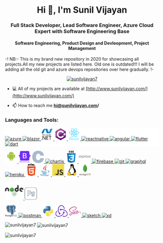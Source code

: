 <h1 align="center">Hi 👋, I'm Sunil Vijayan </h1>
<h3 align="center">Full Stack Developer, Lead Software Engineer, Azure Cloud Expert with Software Engineering Base</h3>
<h4 align="center">Software Engineering, Product Design and Devleopment, Project Management</h4>
<p>
-! NB:- This is my brand new repository in 2020 for showcasing all projects.All my new projects are listed here. Old one is outdated!!!
  I will be adding all the old git and azure devops repositories over here gradually. !- 
</p>

<p align="center"> <a href="https://github.com/ryo-ma/github-profile-trophy"><img src="https://github-profile-trophy.vercel.app/?username=sunilvijayan7" alt="sunilvijayan7" /></a> </p>

- 💻 All of my projects are available at [http://www.sunilvijayan.com/](http://www.sunilvijayan.com/)

- 📫 How to reach me **hi@sunilvijayan.com/**

<h3 align="left">Languages and Tools:</h3>
<p align="left" style="background:white;"> 
<a href="https://azure.microsoft.com/en-in/" target="_blank"> <img src="https://user-images.githubusercontent.com/2660262/42069843-48b884dc-7b97-11e8-9eae-ff18255369fa.png" alt="azure" width="40" height="40"/> </a> 
<a href="https://dotnet.microsoft.com/apps/aspnet/web-apps/blazor" target="_blank"> <img src="https://devblogs.microsoft.com/aspnet/wp-content/uploads/sites/16/2019/04/BrandBlazor_nohalo_1000x.png" alt="blazor" width="40" height="40"/> </a>
<a href="https://dotnet.microsoft.com/" target="_blank"> <img src="https://raw.githubusercontent.com/devicons/devicon/master/icons/dot-net/dot-net-original-wordmark.svg" alt="dotnet" width="40" height="40"/> </a> 
<a href="https://www.w3schools.com/cs/" target="_blank"> <img src="https://raw.githubusercontent.com/devicons/devicon/master/icons/csharp/csharp-original.svg" alt="csharp" width="40" height="40"/> </a> 
<a href="https://reactjs.org/" target="_blank"> <img src="https://raw.githubusercontent.com/devicons/devicon/master/icons/react/react-original-wordmark.svg" alt="react" width="40" height="40"/> </a> 
<a href="https://reactnative.dev/" target="_blank"> <img src="https://reactnative.dev/img/header_logo.svg" alt="reactnative" width="40" height="40"/> </a> 
<a href="https://angular.io/" target="_blank"> <img src="https://angular.io/assets/images/logos/angular/angular.svg" alt="angular" width="40" height="40"/> </a>
<a href="https://flutter.dev/" target="_blank"> <img src="https://flutter.dev/assets/flutter-lockup-1caf6476beed76adec3c477586da54de6b552b2f42108ec5bc68dc63bae2df75.png" alt="flutter" width="100" height="30"/> </a>
<a href="https://dart.dev/" target="_blank"> <img src="https://upload.wikimedia.org/wikipedia/commons/thumb/f/fe/Dart_programming_language_logo.svg/1024px-Dart_programming_language_logo.svg.png" alt="dart" width="100" height="30"/> </a>

<a href="https://developer.android.com" target="_blank"> <img src="https://raw.githubusercontent.com/devicons/devicon/master/icons/android/android-original-wordmark.svg" alt="android" width="40" height="40"/> </a> 
<a href="https://getbootstrap.com" target="_blank"> <img src="https://raw.githubusercontent.com/devicons/devicon/master/icons/bootstrap/bootstrap-plain-wordmark.svg" alt="bootstrap" width="40" height="40"/> </a> 
<a href="https://www.cprogramming.com/" target="_blank"> <img src="https://raw.githubusercontent.com/devicons/devicon/master/icons/c/c-original.svg" alt="c" width="40" height="40"/> </a> 
<a href="https://www.chartjs.org" target="_blank"> <img src="https://www.chartjs.org/media/logo-title.svg" alt="chartjs" width="40" height="40"/> </a> 
<a href="https://www.w3schools.com/css/" target="_blank"> <img src="https://raw.githubusercontent.com/devicons/devicon/master/icons/css3/css3-original-wordmark.svg" alt="css3" width="40" height="40"/> </a> 
<a href="https://expressjs.com" target="_blank"> <img src="https://raw.githubusercontent.com/devicons/devicon/master/icons/express/express-original-wordmark.svg" alt="express" width="40" height="40"/> </a> 
<a href="https://firebase.google.com/" target="_blank"> <img src="https://www.vectorlogo.zone/logos/firebase/firebase-icon.svg" alt="firebase" width="40" height="40"/> </a> 
<a href="https://git-scm.com/" target="_blank"> <img src="https://www.vectorlogo.zone/logos/git-scm/git-scm-icon.svg" alt="git" width="40" height="40"/> </a> 
<a href="https://graphql.org" target="_blank"> <img src="https://www.vectorlogo.zone/logos/graphql/graphql-icon.svg" alt="graphql" width="40" height="40"/> </a> 
<a href="https://heroku.com" target="_blank"> <img src="https://www.vectorlogo.zone/logos/heroku/heroku-icon.svg" alt="heroku" width="40" height="40"/> </a> 
<a href="https://www.w3.org/html/" target="_blank"> <img src="https://raw.githubusercontent.com/devicons/devicon/master/icons/html5/html5-original-wordmark.svg" alt="html5" width="40" height="40"/> </a> 
<a href="https://www.java.com" target="_blank"> <img src="https://raw.githubusercontent.com/devicons/devicon/master/icons/java/java-original.svg" alt="java" width="40" height="40"/> </a> 
<a href="https://developer.mozilla.org/en-US/docs/Web/JavaScript" target="_blank"> <img src="https://raw.githubusercontent.com/devicons/devicon/master/icons/javascript/javascript-original.svg" alt="javascript" width="40" height="40"/> </a> 
<a href="https://www.linux.org/" target="_blank"> <img src="https://raw.githubusercontent.com/devicons/devicon/master/icons/linux/linux-original.svg" alt="linux" width="40" height="40"/> </a> 
<a href="https://www.mongodb.com/" target="_blank"><img src="https://raw.githubusercontent.com/devicons/devicon/master/icons/mongodb/mongodb-original-wordmark.svg" alt="mongodb" width="40" height="40"/> </a> 

<a href="https://nodejs.org" target="_blank"> <img src="https://raw.githubusercontent.com/devicons/devicon/master/icons/nodejs/nodejs-original-wordmark.svg" alt="nodejs" width="60" height="60"/> </a> 
<a href="https://www.photoshop.com/en" target="_blank"> <img src="https://raw.githubusercontent.com/devicons/devicon/master/icons/photoshop/photoshop-line.svg" alt="photoshop" width="40" height="40"/> </a> 

<a href="https://www.postgresql.org" target="_blank"> <img src="https://raw.githubusercontent.com/devicons/devicon/master/icons/postgresql/postgresql-original-wordmark.svg" alt="postgresql" width="40" height="40"/> </a> 
<a href="https://postman.com" target="_blank"> <img src="https://www.vectorlogo.zone/logos/getpostman/getpostman-icon.svg" alt="postman" width="40" height="40"/> </a> 
<a href="https://www.python.org" target="_blank"> <img src="https://raw.githubusercontent.com/devicons/devicon/master/icons/python/python-original.svg" alt="python" width="40" height="40"/> </a> 
<a href="https://redux.js.org" target="_blank"> <img src="https://raw.githubusercontent.com/devicons/devicon/master/icons/redux/redux-original.svg" alt="redux" width="40" height="40"/> </a> 
<a href="https://sass-lang.com" target="_blank"> <img src="https://raw.githubusercontent.com/devicons/devicon/master/icons/sass/sass-original.svg" alt="sass" width="40" height="40"/> </a> 
<a href="https://www.sketch.com/" target="_blank"> <img src="https://www.vectorlogo.zone/logos/sketchapp/sketchapp-icon.svg" alt="sketch" width="40" height="40"/> </a> 
<a href="https://www.adobe.com/products/xd.html" target="_blank"> <img src="https://cdn.worldvectorlogo.com/logos/adobe-xd.svg" alt="xd" width="40" height="40"/> </a> 
</p>


<p><img align="left" src="https://github-readme-stats.vercel.app/api/top-langs?username=sunilvijayan7&show_icons=true&locale=en&layout=compact" alt="sunilvijayan7" /></p>

<p>&nbsp;<img align="center" src="https://github-readme-stats.vercel.app/api?username=sunilvijayan7&show_icons=true&locale=en" alt="sunilvijayan7" /></p>

<p><img align="center" src="https://github-readme-streak-stats.herokuapp.com/?user=sunilvijayan7&" alt="sunilvijayan7" /></p>
